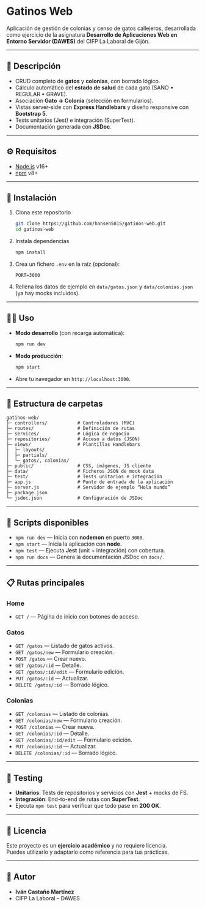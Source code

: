# Gatinos Web

Aplicación de gestión de colonias y censo de gatos callejeros, desarrollada como ejercicio de la asignatura **Desarrollo de Aplicaciones Web en Entorno Servidor (DAWES)** del CIFP La Laboral de Gijón.

---

## 📖 Descripción

- CRUD completo de **gatos** y **colonias**, con borrado lógico.  
- Cálculo automático del **estado de salud** de cada gato (SANO ▪ REGULAR ▪ GRAVE).  
- Asociación **Gato → Colonia** (selección en formularios).  
- Vistas server-side con **Express Handlebars** y diseño responsive con **Bootstrap 5**.  
- Tests unitarios (Jest) e integración (SuperTest).  
- Documentación generada con **JSDoc**.

---

## ⚙️ Requisitos

- [Node.js](https://nodejs.org/) v16+  
- [npm](https://www.npmjs.com/) v8+  

---

## 🚀 Instalación

1. Clona este repositorio  
   ```bash
   git clone https://github.com/hansen5815/gatinos-web.git
   cd gatinos-web
   ```
2. Instala dependencias  
   ```bash
   npm install
   ```
3. Crea un fichero `.env` en la raíz (opcional):  
   ```env
   PORT=3000
   ```
4. Rellena los datos de ejemplo en `data/gatos.json` y `data/colonias.json` (ya hay mocks incluidos).

---

## 🏃‍♂️ Uso

- **Modo desarrollo** (con recarga automática):  
  ```bash
  npm run dev
  ```
- **Modo producción**:  
  ```bash
  npm start
  ```
- Abre tu navegador en `http://localhost:3000`.

---

## 📂 Estructura de carpetas

```
gatinos-web/
├─ controllers/           # Controladores (MVC)
├─ routes/                # Definición de rutas
├─ services/              # Lógica de negocio
├─ repositories/          # Acceso a datos (JSON)
├─ views/                 # Plantillas Handlebars
│  ├─ layouts/
│  ├─ partials/
│  └─ gatos/, colonias/
├─ public/                # CSS, imágenes, JS cliente
├─ data/                  # Ficheros JSON de mock data
├─ test/                  # Tests unitarios e integración
├─ app.js                 # Punto de entrada de la aplicación
├─ server.js              # Servidor de ejemplo “Hola mundo”
├─ package.json
└─ jsdoc.json             # Configuración de JSDoc
```

---

## 🔧 Scripts disponibles

- `npm run dev` — Inicia con **nodemon** en puerto `3000`.  
- `npm start` — Inicia la aplicación con **node**.  
- `npm test` — Ejecuta **Jest** (unit + integración) con cobertura.  
- `npm run docs` — Genera la documentación JSDoc en `docs/`.  

---

## 📋 Rutas principales

### Home  
- `GET /` — Página de inicio con botones de acceso.

### Gatos  
- `GET /gatos` — Listado de gatos activos.  
- `GET /gatos/new` — Formulario creación.  
- `POST /gatos` — Crear nuevo.  
- `GET /gatos/:id` — Detalle.  
- `GET /gatos/:id/edit` — Formulario edición.  
- `PUT /gatos/:id` — Actualizar.  
- `DELETE /gatos/:id` — Borrado lógico.

### Colonias  
- `GET /colonias` — Listado de colonias.  
- `GET /colonias/new` — Formulario creación.  
- `POST /colonias` — Crear nueva.  
- `GET /colonias/:id` — Detalle.  
- `GET /colonias/:id/edit` — Formulario edición.  
- `PUT /colonias/:id` — Actualizar.  
- `DELETE /colonias/:id` — Borrado lógico.

---

## 🧪 Testing

- **Unitarios**: Tests de repositorios y servicios con **Jest** + mocks de FS.  
- **Integración**: End-to-end de rutas con **SuperTest**.  
- Ejecuta `npm test` para verificar que todo pase en **200 OK**.

---

## 📜 Licencia

Este proyecto es un **ejercicio académico** y no requiere licencia.  
Puedes utilizarlo y adaptarlo como referencia para tus prácticas.

---

## 👤 Autor

- **Iván Castaño Martínez**  
- CIFP La Laboral – DAWES  
